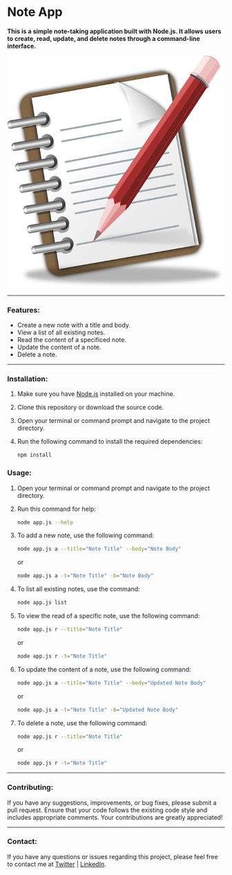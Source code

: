 # Note App

**This is a simple note-taking application built with Node.js. It allows users to create, read, update, and delete notes through a command-line interface.**

![Note](./Notes.png)

---

### Features:

- Create a new note with a title and body.
- View a list of all existing notes.
- Read the content of a specificed note.
- Update the content of a note.
- Delete a note.

---

### Installation:

1. Make sure you have [Node.js](https://nodejs.org/) installed on your machine.
2. Clone this repository or download the source code.
3. Open your terminal or command prompt and navigate to the project directory.
4. Run the following command to install the required dependencies:

   ```sh
   npm install
   ```

### Usage:

1. Open your terminal or command prompt and navigate to the project directory.
2. Run this command for help:
   ```sh
   node app.js --help
   ```
3. To add a new note, use the following command:

   ```sh
   node app.js a --title="Note Title" --body="Note Body"
   ```

   or

   ```sh
   node app.js a -t="Note Title" -b="Note Body"
   ```

4. To list all existing notes, use the command:

   ```sh
   node app.js list
   ```

5. To view the read of a specific note, use the following command:

   ```sh
   node app.js r --title="Note Title"
   ```

   or

   ```sh
   node app.js r -t="Note Title"
   ```

6. To update the content of a note, use the following command:

   ```sh
   node app.js a --title="Note Title" --body="Updated Note Body"
   ```

   or

   ```sh
   node app.js a -t="Note Title" -b="Updated Note Body"
   ```

7. To delete a note, use the following command:

   ```sh
   node app.js r --title="Note Title"
   ```

   or

   ```sh
   node app.js r -t="Note Title"
   ```

---

### Contributing:

If you have any suggestions, improvements, or bug fixes, please submit a pull request. Ensure that your code follows the existing code style and includes appropriate comments. Your contributions are greatly appreciated!

---

### Contact:

If you have any questions or issues regarding this project, please feel free to contact me at [Twitter](https://twitter.com/ezeibekweemma) | [LinkedIn](https://linkedin.com/in/ezeibekweemma).
